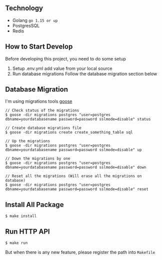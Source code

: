 ## Technology

- Golang `go 1.15 or up`
- PostgresSQL
- Redis

## How to Start Develop

Before developing this project, you need to do some setup

1. Setup .env.yml add value from your local source
2. Run database migrations Follow the database migration section below

## Database Migration

I'm using migrations tools [goose](https://github.com/pressly/goose)

```$command
// Check status of the migrations
$ goose -dir migrations postgres "user=postgres dbname=yourdatabasename password=password sslmode=disable" status

// Create database migrations file
$ goose -dir migrations create create_something_table sql

// Up the migrations
$ goose -dir migrations postgres "user=postgres dbname=yourdatabasename password=password sslmode=disable" up

// Down the migrations by one
$ goose -dir migrations postgres "user=postgres dbname=yourdatabasename password=password sslmode=disable" down

// Reset all the migrations (Will erase all the migrations on database)
$ goose -dir migrations postgres "user=postgres dbname=yourdatabasename password=password sslmode=disable" reset
```

## Install All Package

```$command
$ make install
```

## Run HTTP API

```$command
$ make run
```

But when there is any new feature, please register the path into `Makefile`

